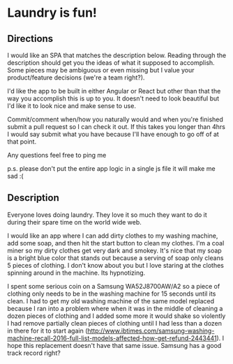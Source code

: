 # Laundry is fun!

## Directions
I would like an SPA that matches the description below. Reading through the description should get you the ideas of what it supposed to accomplish. Some pieces may be ambiguous or even missing but I value your product/feature decisions (we're a team right?).

I'd like the app to be built in either Angular or React but other than that the way you accomplish this is up to you. It doesn't need to look beautiful but I'd  like it to look nice and make sense to use.

Commit/comment when/how you naturally would and when you're finished submit a pull request so I can check it out. If this takes you longer than 4hrs I would say submit what you have because I'll have enough to go off of at that point.

Any questions feel free to ping me

p.s. please don't put the entire app logic in a single js file it will make me sad :(

## Description

Everyone loves doing laundry. They love it so much they want to do it during their spare time on the world wide web. 

I would like an app where I can add dirty clothes to my washing machine, add some soap, and then hit the start button to clean my clothes. I'm a coal miner so my dirty clothes get very dark and smokey. It's nice that my soap is a bright blue color that stands out because a serving of soap only cleans 5 pieces of clothing. I don't know about you but I love staring at the clothes spinning around in the machine. Its hypnotizing.

I spent some serious coin on a Samsung WA52J8700AW/A2 so a piece of clothing only needs to be in the washing machine for 15 seconds until its clean. I had to get my old washing machine of the same model replaced because I ran into a problem where when it was in the middle of cleaning a dozen pieces of clothing and I added some more it would shake so violently I had remove partially clean pieces of clothing until I had less than a dozen in there for it to start again (http://www.ibtimes.com/samsung-washing-machine-recall-2016-full-list-models-affected-how-get-refund-2443441). I hope this replacement doesn't have that same issue. Samsung has a good track record right?